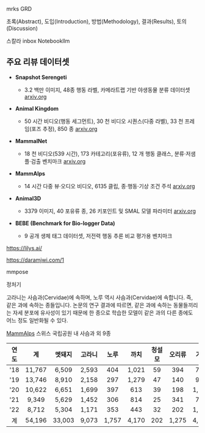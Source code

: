 mrks
GRD

초록(Abstract), 도입(Introduction), 방법(Methodology), 결과(Results), 토의(Discussion)

스칼라 inbox
Notebookllm


## 주요 리뷰 데이터셋

- **Snapshot Serengeti**
    
    - 3.2 백만 이미지, 48종 행동 라벨, 카메라트랩 기반 야생동물 분류 데이터셋 [arxiv.org](https://arxiv.org/abs/1703.05830?utm_source=chatgpt.com)
        
- **Animal Kingdom**
    
    - 50 시간 비디오(행동 세그먼트), 30 천 비디오 시퀀스(다중 라벨), 33 천 프레임(포즈 추정), 850 종 [arxiv.org](https://arxiv.org/abs/2204.08129?utm_source=chatgpt.com)
        
- **MammalNet**
    
    - 18 천 비디오(539 시간), 173 카테고리(포유류), 12 개 행동 클래스, 분류·저샘플·검출 벤치마크 [arxiv.org](https://arxiv.org/abs/2306.00576?utm_source=chatgpt.com)
        
- **MammAlps**
    
    - 14 시간 다중 뷰·오디오 비디오, 6135 클립, 종·행동·기상 조건 주석 [arxiv.org](https://arxiv.org/abs/2503.18223?utm_source=chatgpt.com)
        
- **Animal3D**
    
    - 3379 이미지, 40 포유류 종, 26 키포인트 및 SMAL 모델 파라미터 [arxiv.org](https://arxiv.org/abs/2308.11737?utm_source=chatgpt.com)
        
- **BEBE (Benchmark for Bio-logger Data)**
    
    - 9 공개 생체 태그 데이터셋, 저전력 행동 추론 비교 평가용 벤치마크

https://lilys.ai/


https://daramjwi.com/1

mmpose 


정처기


고라니는 사슴과(Cervidae)에 속하며, 노루 역시 사슴과(Cervidae)에 속합니다. 즉, 같은 과에 속하는 종들입니다. 논문의 연구 결과에 따르면, 같은 과에 속하는 동물들끼리는 자세 분포에 유사성이 있기 때문에 한 종으로 학습한 모델이 같은 과의 다른 종에도 어느 정도 일반화될 수 있다.




[MammAlps](https://eceo-epfl.github.io/MammAlps/) 스위스 국립공원 내 사슴과 외 9종

| 연도  |   계    |  멧돼지   |  고라니  |  노루   |  까치   | 청설모 |  오리류  |  기타   |
| :-: | :----: | :----: | :---: | :---: | :---: | :-: | :---: | :---: |
| '18 | 11,767 | 6,509  | 2,593 |  404  | 1,021 | 59  |  394  |  787  |
| '19 | 13,746 | 8,910  | 2,158 |  297  | 1,279 | 47  |  140  |  915  |
| '20 | 10,622 | 6,651  | 1,699 |  397  |  613  | 39  |  198  | 1,025 |
| '21 | 9,349  | 5,629  | 1,452 |  306  |  814  | 25  |  341  |  782  |
| '22 | 8,712  | 5,304  | 1,171 |  353  |  443  | 32  |  202  | 1,207 |
|  계  | 54,196 | 33,003 | 9,073 | 1,757 | 4,170 | 202 | 1,275 | 4,716 |
